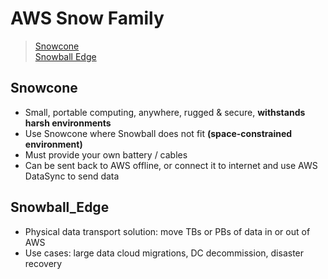 # AWS Snow Family
> [Snowcone](#Snowcone)  
> [Snowball Edge](#Snowball_Edge)

## Snowcone
- Small, portable computing, anywhere, rugged & secure, **withstands harsh environments**
- Use Snowcone where Snowball does not fit **(space-constrained environment)**
- Must provide your own battery / cables
- Can be sent back to AWS offline, or connect it to internet and use AWS DataSync to send data

## Snowball_Edge
- Physical data transport solution: move TBs or PBs of data in or out of AWS
- Use cases: large data cloud migrations, DC decommission, disaster recovery